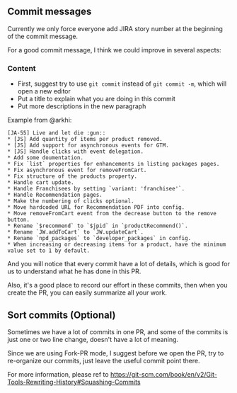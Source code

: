 ## Commit messages

Currently we only force everyone add JIRA story number at the beginning of the commit message.

For a good commit message, I think we could improve in several aspects:

### Content

+ First, suggest try to use `git commit` instead of `git commit -m`, which will open a new editor
+ Put a title to explain what you are doing in this commit
+ Put more descriptions in the new paragraph

Example from @arkhi:
```
[JA-55] Live and let die :gun::
* [JS] Add quantity of items per product removed.
* [JS] Add support for asynchronous events for GTM.
* [JS] Handle clicks with event delegation.
* Add some doumentation.
* Fix `list` properties for enhancements in listing packages pages.
* Fix asynchronous event for removeFromCart.
* Fix structure of the products property.
* Handle cart update.
* Handle Franchisees by setting `variant: 'franchisee'`.
* Handle Recommendation pages.
* Make the numbering of clicks optional.
* Move hardcoded URL for Recommendation PDF into config.
* Move removeFromCart event from the decrease button to the remove button.
* Rename `$recommend` to `$jpid` in `productRecommend()`.
* Rename `JW.addToCart` to `JW.updateCart`.
* Rename `npd_packages` to `developer_packages` in config.
* When increasing or decreasing items for a product, have the minimum value set to 1 by default.
```

And you will notice that every commit have a lot of details, which is good for us to understand what he has done in this PR.

Also, it's a good place to record our effort in these commits, then when you create the PR, you can easily summarize all your work.

## Sort commits (Optional)

Sometimes we have a lot of commits in one PR, and some of the commits is just  one or two line change, doesn't have a lot of meaning.

Since we are using Fork-PR mode, I suggest before we open the PR, try to re-organize our commits, just leave the useful commit point there.

For more information, please ref to https://git-scm.com/book/en/v2/Git-Tools-Rewriting-History#Squashing-Commits
